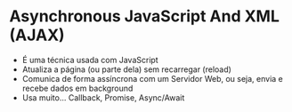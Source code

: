 <h1>Asynchronous JavaScript And XML (AJAX)</h1>

<ul>
  <li>É uma técnica usada com JavaScript</li>
  <li>Atualiza a página (ou parte dela) sem recarregar (reload)</li>
  <li>Comunica de forma assíncrona com um Servidor Web, ou seja, envia e recebe dados em background</li>
  <li>Usa muito... Callback, Promise, Async/Await</li>
</ul>